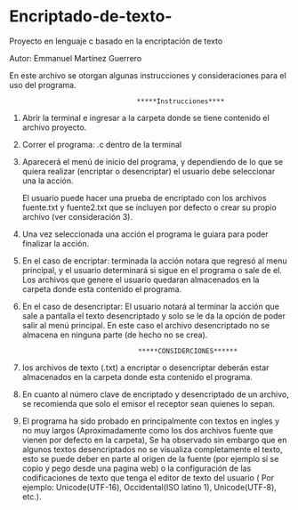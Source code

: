 # Encriptado-de-texto-
Proyecto en lenguaje c basado en la encriptación de texto

Autor: Emmanuel Martí­nez Guerrero

En este archivo se otorgan algunas instrucciones y consideraciones para el uso del programa.



									*****Instrucciones****

1) Abrir la terminal e ingresar a la carpeta donde se tiene contenido el archivo proyecto.

2) Correr el programa: .c dentro de la terminal

3) Aparecerá el menú de inicio del programa, y dependiendo de lo que se quiera realizar (encriptar o desencriptar) el usuario debe seleccionar una la acción. 

	El usuario puede hacer una prueba de encriptado con los archivos fuente.txt y fuente2.txt que se incluyen por defecto o crear su propio archivo (ver consideración 3).


4) Una vez seleccionada una acción el programa le guiara para poder finalizar la acción.

5) En el caso de encriptar: terminada la acción notara que regresó al menu principal, y el usuario determinará si sigue en el programa o sale de el. Los archivos que genere el usuario quedaran almacenados en la carpeta donde esta contenido el programa.

6) En el caso de desencriptar: El usuario notará al terminar la acción que sale a pantalla el texto desencriptado y solo se le da la opción de poder salir al menú principal. En este caso el archivo desencriptado no se almacena en ninguna parte (de hecho no se crea).


									*****CONSIDERCIONES******

1) los archivos de texto (.txt) a encriptar o desencriptar deberán estar almacenados en la carpeta donde esta contenido el programa.

2) En cuanto al número clave de encriptado y desencriptado de un archivo, se recomienda que solo el emisor el receptor sean quienes lo sepan.

3) El programa ha sido probado en principalmente con textos en ingles y no muy largos (Aproximadamente como los dos archivos fuente que vienen por defecto en la carpeta), Se ha observado sin embargo que en algunos textos desencriptados no se visualiza completamente el texto, esto se puede deber en parte al origen de la fuente (por ejemplo si se copio y pego desde una pagina web) o la configuración de las codificaciones de texto que tenga el editor de texto del usuario ( Por ejemplo: Unicode(UTF-16), Occidental(ISO latino 1), Unicode(UTF-8), etc.).
